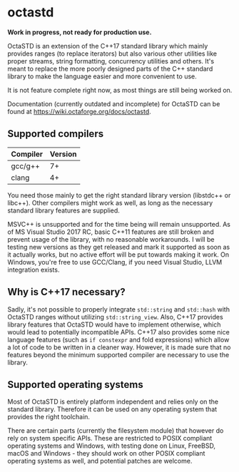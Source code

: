 # octastd

**Work in progress, not ready for production use.**

OctaSTD is an extension of the C++17 standard library which mainly provides
ranges (to replace iterators) but also various other utilities like proper
streams, string formatting, concurrency utilities and others. It's meant
to replace the more poorly designed parts of the C++ standard library to
make the language easier and more convenient to use.

It is not feature complete right now, as most things are still being worked on.

Documentation (currently outdated and incomplete) for OctaSTD can be found at
https://wiki.octaforge.org/docs/octastd.

## Supported compilers

Compiler | Version
-------- | -------
gcc/g++  | 7+
clang    | 4+

You need those mainly to get the right standard library version (libstdc++
or libc++). Other compilers might work as well, as long as the necessary
standard library features are supplied.

MSVC++ is unsupported and for the time being will remain unsupported. As of MS
Visual Studio 2017 RC, basic C++11 features are still broken and prevent usage
of the library, with no reasonable workarounds. I will be testing new versions
as they get released and mark it supported as soon as it actually works, but no
active effort will be put towards making it work. On Windows, you're free to
use GCC/Clang, if you need Visual Studio, LLVM integration exists.

## Why is C++17 necessary?

Sadly, it's not possible to properly integrate `std::string` and `std::hash`
with OctaSTD ranges without utilizing `std::string_view`. Also, C++17 provides
library features that OctaSTD would have to implement otherwise, which would
lead to potentially incompatible APIs. C++17 also provides some nice language
features (such as `if constexpr` and fold expressions) which allow a lot of
code to be written in a cleaner way. However, it is made sure that no features
beyond the minimum supported compiler are necessary to use the library.

## Supported operating systems

Most of OctaSTD is entirely platform independent and relies only on the
standard library. Therefore it can be used on any operating system that
provides the right toolchain.

There are certain parts (currently the filesystem module) that however do rely
on system specific APIs. These are restricted to POSIX compliant operating
systems and Windows, with testing done on Linux, FreeBSD, macOS and Windows -
they should work on other POSIX compliant operating systems as well, and
potential patches are welcome.
